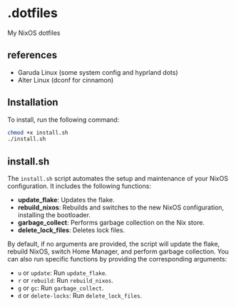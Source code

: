 # .dotfiles

My NixOS dotfiles

## references

- Garuda Linux (some system config and hyprland dots)
- Alter Linux (dconf for cinnamon)

## Installation

To install, run the following command:

```sh
chmod +x install.sh
./install.sh
```

## install.sh

The `install.sh` script automates the setup and maintenance of your NixOS configuration. It includes the following functions:

- **update_flake**: Updates the flake.
- **rebuild_nixos**: Rebuilds and switches to the new NixOS configuration, installing the bootloader.
- **garbage_collect**: Performs garbage collection on the Nix store.
- **delete_lock_files**: Deletes lock files.

By default, if no arguments are provided, the script will update the flake, rebuild NixOS, switch Home Manager, and perform garbage collection. You can also run specific functions by providing the corresponding arguments:

- `u` or `update`: Run `update_flake`.
- `r` or `rebuild`: Run `rebuild_nixos`.
- `g` or `gc`: Run `garbage_collect`.
- `d` or `delete-locks`: Run `delete_lock_files`.

